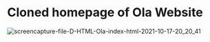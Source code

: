 # Cloned homepage of Ola Website


![screencapture-file-D-HTML-Ola-index-html-2021-10-17-20_20_41](https://user-images.githubusercontent.com/68782268/137632759-d65d0862-f93a-4222-be7c-47cf3cb60aea.png)

